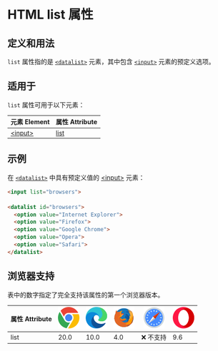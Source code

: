 HTML list 属性
===

## 定义和用法

`list` 属性指的是 [`<datalist>`](../tags/datalist.md) 元素，其中包含 [`<input>`](../tags/input.md) 元素的预定义选项。

## 适用于

`list` 属性可用于以下元素：

| 元素 Element | 属性 Attribute |
| ----- | ----- |
| [\<input>](../tags/input.md) | [list](../tags/input_list.md) |

## 示例

在 [`<datalist>`](../tags/datalist.md) 中具有预定义值的 [\<input>](../tags/input.md) 元素：

```html idoc:preview:iframe
<input list="browsers">

<datalist id="browsers">
  <option value="Internet Explorer">
  <option value="Firefox">
  <option value="Google Chrome">
  <option value="Opera">
  <option value="Safari">
</datalist>
```

## 浏览器支持

表中的数字指定了完全支持该属性的第一个浏览器版本。

| 属性 Attribute | ![chrome][1] | ![edge][2] | ![firefox][3] | ![safari][4] | ![opera][5] |
| ------- | --- | --- | --- | --- | --- |
| list      | 20.0 | 10.0 | 4.0 | ❌ 不支持 | 9.6 |

[1]: ../assets/chrome.svg
[2]: ../assets/edge.svg
[3]: ../assets/firefox.svg
[4]: ../assets/safari.svg
[5]: ../assets/opera.svg